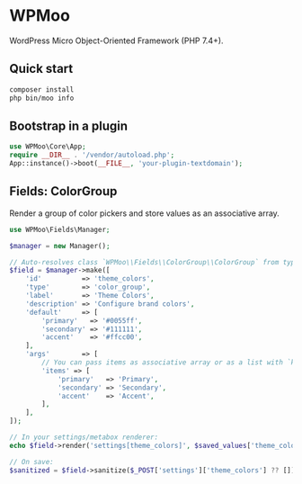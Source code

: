 # WPMoo

WordPress Micro Object-Oriented Framework (PHP 7.4+).

## Quick start

```bash
composer install
php bin/moo info
```

## Bootstrap in a plugin

```php
use WPMoo\Core\App;
require __DIR__ . '/vendor/autoload.php';
App::instance()->boot(__FILE__, 'your-plugin-textdomain');
```

## Fields: ColorGroup

Render a group of color pickers and store values as an associative array.

```php
use WPMoo\Fields\Manager;

$manager = new Manager();

// Auto-resolves class `WPMoo\\Fields\\ColorGroup\\ColorGroup` from type `color_group`.
$field = $manager->make([
	'id'          => 'theme_colors',
	'type'        => 'color_group',
	'label'       => 'Theme Colors',
	'description' => 'Configure brand colors',
	'default'     => [
		'primary'   => '#0055ff',
		'secondary' => '#111111',
		'accent'    => '#ffcc00',
	],
	'args'        => [
		// You can pass items as associative array or as a list with `key`/`label`.
		'items' => [
			'primary'   => 'Primary',
			'secondary' => 'Secondary',
			'accent'    => 'Accent',
		],
	],
]);

// In your settings/metabox renderer:
echo $field->render('settings[theme_colors]', $saved_values['theme_colors'] ?? null);

// On save:
$sanitized = $field->sanitize($_POST['settings']['theme_colors'] ?? []);
```
